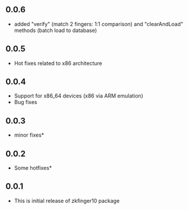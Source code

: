 ## 0.0.6

* added "verify" (match 2 fingers: 1:1 comparison) and "clearAndLoad" methods (batch load to database)

## 0.0.5

* Hot fixes related to x86 architecture

## 0.0.4

* Support for x86_64 devices (x86 via ARM emulation)
* Bug fixes

## 0.0.3

* minor fixes*

## 0.0.2

* Some hotfixes*

## 0.0.1

* This is initial release of zkfinger10 package